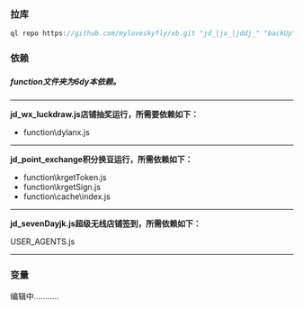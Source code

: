 
### 拉库
```javascript
ql repo https://github.com/myloveskyfly/xb.git "jd_|jx_|jddj_" "backUp" "^jd[^_]|USER|JD|function|sendNotify|ql"
```
### 依赖
##### function文件夹为6dy本依赖。

------------

**jd_wx_luckdraw.js店铺抽奖运行，所需要依赖如下：**

- function\dylanx.js

------------

**jd_point_exchange积分换豆运行，所需依赖如下：**

- function\krgetToken.js
- function\krgetSign.js
- function\cache\index.js

------------

**jd_sevenDayjk.js超级无线店铺签到，所需依赖如下：**

USER_AGENTS.js

------------
### 变量
编辑中...........
